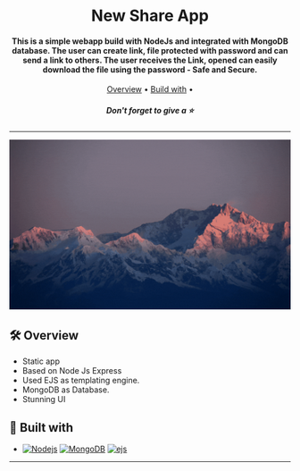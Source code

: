 <h1 align="center">
  <br>
  New Share App
  <br>
</h1>

<h4 align="center">This is a simple webapp build with NodeJs and integrated with MongoDB database. The user can create link, file protected with password and can send a link to others. The user receives the Link, opened can easily download the file using the password - Safe and Secure.</h4>

<p align="center">
  <a href="#🛠-overview">Overview</a> •
  <a href="#🚀-built-with">Build with</a> •
</p>
<h5 align="center">Don't forget to give a ⭐️ </h5>
<hr>

![screenshot](public/images/preview.gif)


## 🛠 Overview

- Static app
- Based on Node Js Express
- Used EJS as templating engine.
- MongoDB as Database.
- Stunning UI

## 🚀 Built with

- [![Nodejs][Nodejs]][Nodejs-url] [![MongoDB][MongoDB]][MongoDB-url] [![ejs][ejs]][ejs-url]

<hr>


[Nodejs]: https://img.shields.io/badge/Node.js-EEF2E6?style=for-the-badge&logo=node.js&logoColor=38E54D
[Nodejs-url]: https://nodejs.org/en/

[MongoDB]: https://img.shields.io/badge/MongoDB-E8F9FD?style=for-the-badge&logo=mongodb&logoColor=38E54D
[MongoDB-url]: https://www.mongodb.com/

[ejs]: https://img.shields.io/badge/ejs-FF9F29?style=for-the-badge&logo=ejs&logoColor=38E54D
[ejs-url]: https://ejs.co
